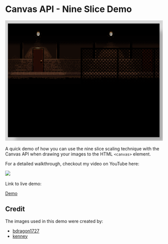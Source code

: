 # Canvas API - Nine Slice Demo

![demo](docs/example.png)

A quick demo of how you can use the nine slice scaling technique with the Canvas API when drawing your images to the HTML `<canvas>` element.

For a detailed walkthrough, checkout my video on YouTube here:

[<img src="https://i.ytimg.com/vi/PJM8isAuDoI/hqdefault.jpg">](https://youtu.be/PJM8isAuDoI 'How to Draw, Scale, and Slice Images using the Canvas API')

Link to live demo:

[Demo](https://devshareacademy.github.io/code-examples-from-my-video-content/canavs-api/nine-slice-demo/index.html)

## Credit

The images used in this demo were created by:

- [bdragon1727](https://bdragon1727.itch.io/border-and-panels-menu-part-1)
- [kenney](https://www.kenney.nl/assets/ui-pack-space-expansion)
